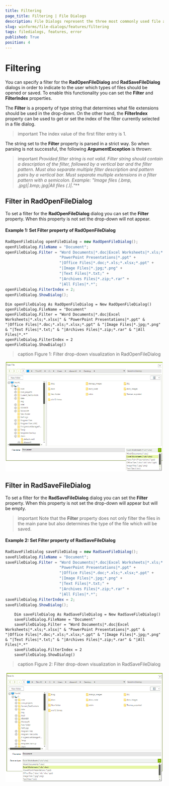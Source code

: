 ```yaml
---
title: Filtering
page_title: Filtering | File Dialogs
description: File Dialogs represent the three most commonly used file and folder manipulation dialogs
slug: winforms/file-dialogs/features/filtering
tags: filedialogs, features, error
published: True
position: 4 
---
```


# Filtering

You can specify a filter for the **RadOpenFileDialog** and **RadSaveFileDialog** dialogs in order to indicate to the user which types of files should be opened or saved. To enable this functionality you can set the **Filter** and **FilterIndex** properties.

The **Filter** is a property of type string that determines what file extensions should be used in the drop-down. On the other hand, the **FilterIndex** property can be used to get or set the index of the filter currently selected in a file dialog.

>important The index value of the first filter entry is 1.

The string set to the **Filter** property is parsed in a strict way. So when parsing is not successful, the following **ArgumentException** is thrown:

>important ***Provided filter string is not valid. Filter string should contain a description of the filter, followed by a vertical bar and the filter pattern. Must also separate multiple filter description and pattern pairs by a vertical bar. Must separate multiple extensions in a filter pattern with a semicolon. Example: "Image files (*.bmp, *.jpg)|*.bmp;*.jpg|All files (*.*)|*.*"***

## Filter in RadOpenFileDialog

To set a filter for the **RadOpenFileDialog** dialog you can set the **Filter** property. When this property is not set the drop-down will not appear.

####  Example 1: Set Filter property of RadOpenFileDialog 

````C#
RadOpenFileDialog openFileDialog = new RadOpenFileDialog();
openFileDialog.FileName = "Document";
openFileDialog.Filter = "Word Documents|*.doc|Excel Worksheets|*.xls;*.xlsx|" +
                        "PowerPoint Presentations|*.ppt" +
                        "|Office Files|*.doc;*.xls;*.xlsx;*.ppt" +
                        "|Image Files|*.jpg;*.png" +
                        "|Text Files|*.txt;" +
                        "|Archives Files|*.zip;*.rar" +
                        "|All Files|*.*";
openFileDialog.FilterIndex = 2;
openFileDialog.ShowDialog();


````
````VB.NET
Dim openFileDialog As RadOpenFileDialog = New RadOpenFileDialog()
openFileDialog.FileName = "Document"
openFileDialog.Filter = "Word Documents|*.doc|Excel Worksheets|*.xls;*.xlsx|" & "PowerPoint Presentations|*.ppt" & "|Office Files|*.doc;*.xls;*.xlsx;*.ppt" & "|Image Files|*.jpg;*.png" & "|Text Files|*.txt;" & "|Archives Files|*.zip;*.rar" & "|All Files|*.*"
openFileDialog.FilterIndex = 2
openFileDialog.ShowDialog()

````

>caption Figure 1: Filter drop-down visualization in RadOpenFileDialog 

![winforms/file-dialogs-features-filtering 001](images/file-dialogs-features-filtering001.png) 

## Filter in RadSaveFileDialog

To set a filter for the **RadSaveFileDialog** dialog you can set the **Filter** property. When this property is not set the drop-down will appear but will be empty.

>important Note that the **Filter** property does not only filter the files in the main pane but also determines the type of the file which will be saved.

####  Example 2: Set Filter property of RadSaveFileDialog 

````C#
RadSaveFileDialog saveFileDialog = new RadSaveFileDialog(); 
saveFileDialog.FileName = "Document"; 
saveFileDialog.Filter = "Word Documents|*.doc|Excel Worksheets|*.xls;*.xlsx|" +
                        "PowerPoint Presentations|*.ppt" +
                        "|Office Files|*.doc;*.xls;*.xlsx;*.ppt" +
                        "|Image Files|*.jpg;*.png" +
                        "|Text Files|*.txt;" +
                        "|Archives Files|*.zip;*.rar" +
                        "|All Files|*.*"; 
saveFileDialog.FilterIndex = 2; 
saveFileDialog.ShowDialog(); 

````
````VB.NET
    Dim saveFileDialog As RadSaveFileDialog = New RadSaveFileDialog()
    saveFileDialog.FileName = "Document"
    saveFileDialog.Filter = "Word Documents|*.doc|Excel Worksheets|*.xls;*.xlsx|" & "PowerPoint Presentations|*.ppt" & "|Office Files|*.doc;*.xls;*.xlsx;*.ppt" & "|Image Files|*.jpg;*.png" & "|Text Files|*.txt;" & "|Archives Files|*.zip;*.rar" & "|All Files|*.*"
    saveFileDialog.FilterIndex = 2
    saveFileDialog.ShowDialog()

````

>caption Figure 2: Filter drop-down visualization in RadSaveFileDialog

![winforms/file-dialogs-features-filtering 002](images/file-dialogs-features-filtering002.png) 
